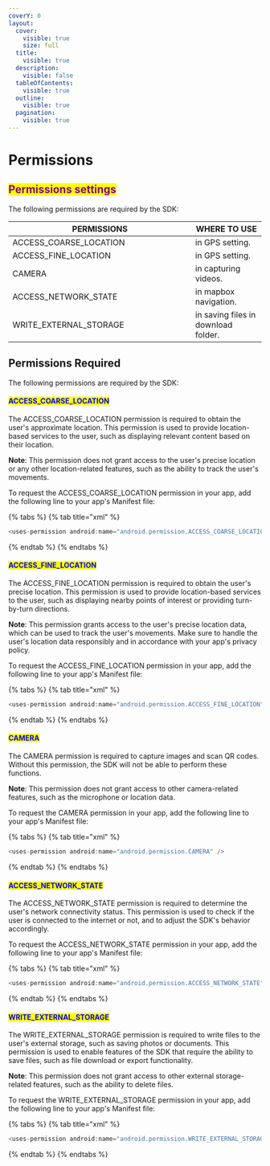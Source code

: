 ```yaml
---
coverY: 0
layout:
  cover:
    visible: true
    size: full
  title:
    visible: true
  description:
    visible: false
  tableOfContents:
    visible: true
  outline:
    visible: true
  pagination:
    visible: true
---
```


# Permissions

## <mark style="color:purple;">Permissions settings</mark>

The following permissions are required by the SDK:

<table><thead><tr><th width="348">PERMISSIONS</th><th>WHERE TO USE</th></tr></thead><tbody><tr><td>ACCESS_COARSE_LOCATION</td><td>in GPS setting.</td></tr><tr><td>ACCESS_FINE_LOCATION</td><td>in GPS setting.</td></tr><tr><td>CAMERA</td><td>in capturing videos.</td></tr><tr><td>ACCESS_NETWORK_STATE</td><td>in mapbox navigation.</td></tr><tr><td>WRITE_EXTERNAL_STORAGE</td><td>in saving files in download folder.</td></tr></tbody></table>

## Permissions Required

The following permissions are required by the SDK:

#### <mark style="color:blue;">ACCESS\_COARSE\_LOCATION</mark>

The ACCESS\_COARSE\_LOCATION permission is required to obtain the user's approximate location. This permission is used to provide location-based services to the user, such as displaying relevant content based on their location.

**Note**: This permission does not grant access to the user's precise location or any other location-related features, such as the ability to track the user's movements.

To request the ACCESS\_COARSE\_LOCATION permission in your app, add the following line to your app's Manifest file:

{% tabs %}
{% tab title="xml" %}
```kotlin
<uses-permission android:name="android.permission.ACCESS_COARSE_LOCATION" />
```
{% endtab %}
{% endtabs %}

#### <mark style="color:blue;">ACCESS\_FINE\_LOCATION</mark>&#x20;

The ACCESS\_FINE\_LOCATION permission is required to obtain the user's precise location. This permission is used to provide location-based services to the user, such as displaying nearby points of interest or providing turn-by-turn directions.

**Note**: This permission grants access to the user's precise location data, which can be used to track the user's movements. Make sure to handle the user's location data responsibly and in accordance with your app's privacy policy.

To request the ACCESS\_FINE\_LOCATION permission in your app, add the following line to your app's Manifest file:

{% tabs %}
{% tab title="xml" %}
```kotlin
<uses-permission android:name="android.permission.ACCESS_FINE_LOCATION" />
```
{% endtab %}
{% endtabs %}

#### <mark style="color:blue;">CAMERA</mark>

&#x20;The CAMERA permission is required to capture images and scan QR codes. Without this permission, the SDK will not be able to perform these functions.

**Note**: This permission does not grant access to other camera-related features, such as the microphone or location data.

To request the CAMERA permission in your app, add the following line to your app's Manifest file:

{% tabs %}
{% tab title="xml" %}
```kotlin
<uses-permission android:name="android.permission.CAMERA" />
```
{% endtab %}
{% endtabs %}

#### <mark style="color:blue;">ACCESS\_NETWORK\_STATE</mark>

The ACCESS\_NETWORK\_STATE permission is required to determine the user's network connectivity status. This permission is used to check if the user is connected to the internet or not, and to adjust the SDK's behavior accordingly.

To request the ACCESS\_NETWORK\_STATE permission in your app, add the following line to your app's Manifest file:

{% tabs %}
{% tab title="xml" %}
```kotlin
<uses-permission android:name="android.permission.ACCESS_NETWORK_STATE" />
```
{% endtab %}
{% endtabs %}

#### <mark style="color:blue;">WRITE\_EXTERNAL\_STORAGE</mark>

&#x20;The WRITE\_EXTERNAL\_STORAGE permission is required to write files to the user's external storage, such as saving photos or documents. This permission is used to enable features of the SDK that require the ability to save files, such as file download or export functionality.

**Note**: This permission does not grant access to other external storage-related features, such as the ability to delete files.

To request the WRITE\_EXTERNAL\_STORAGE permission in your app, add the following line to your app's Manifest file:

{% tabs %}
{% tab title="xml" %}
```kotlin
<uses-permission android:name="android.permission.WRITE_EXTERNAL_STORAGE" />
```
{% endtab %}
{% endtabs %}

